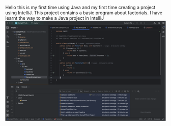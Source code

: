 Hello this is my first time using Java and my first time creating a project using IntelliJ.
This project contains a basic program about factorials.
I have learnt the way to make a Java project in IntelliJ
![](LabScreenShot.png)